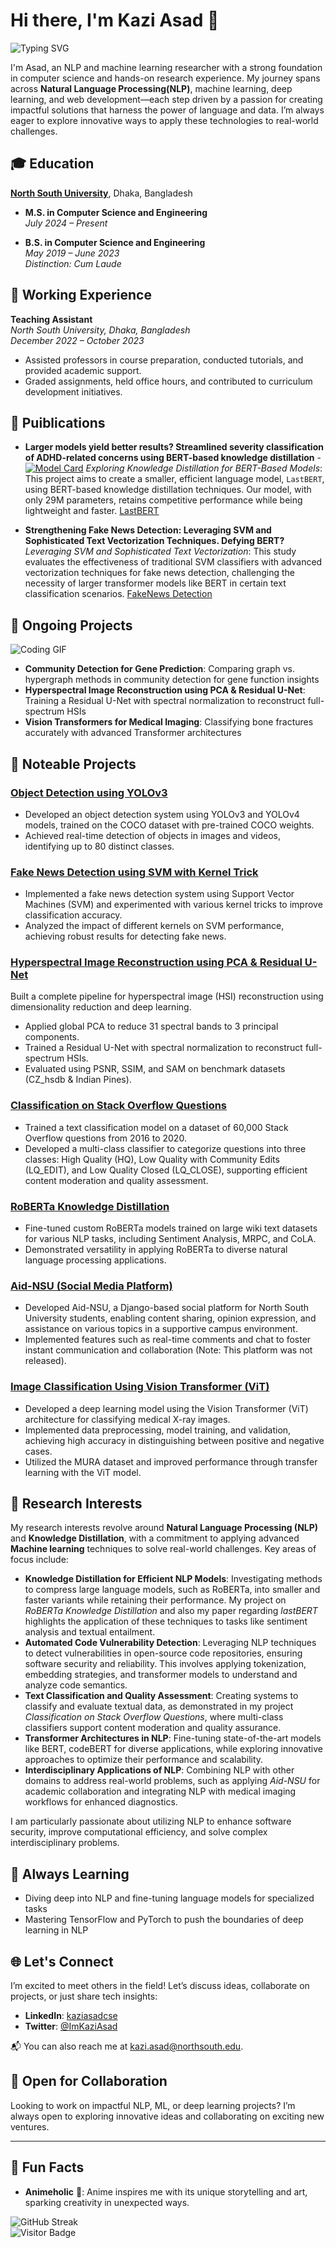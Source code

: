 
# Hi there, I'm Kazi Asad 👋
![Typing SVG](https://readme-typing-svg.demolab.com/?lines=Welcome+to+my+portfolio!;NLP+and+ML+enthusiast;Building+solutions+for+tomorrow!&center=true&width=500&height=50)

I'm Asad, an NLP and machine learning researcher with a strong foundation in computer science and hands-on research experience. My journey spans across **Natural Language Processing(NLP)**, machine learning, deep learning, and web development—each step driven by a passion for creating impactful solutions that harness the power of language and data. I’m always eager to explore innovative ways to apply these technologies to real-world challenges.

## 🎓 Education

**[North South University](https://www.northsouth.edu)**, Dhaka, Bangladesh  

- **M.S. in Computer Science and Engineering**  
  _July 2024 – Present_

- **B.S. in Computer Science and Engineering**  
  _May 2019 – June 2023_   
  _Distinction: Cum Laude_

## 💼 Working Experience

**Teaching Assistant**  
*North South University, Dhaka, Bangladesh*  
_December 2022 – October 2023_

- Assisted professors in course preparation, conducted tutorials, and provided academic support.  
- Graded assignments, held office hours, and contributed to curriculum development initiatives.


## 📝 Puiblications

- **Larger models yield better results? Streamlined severity classification of ADHD-related concerns using BERT-based knowledge distillation**  - [![Model Card](https://img.shields.io/badge/model-LastBERT-blue)](https://huggingface.co/Peraboom/LastBERT)
  *Exploring Knowledge Distillation for BERT-Based Models*: This project aims to create a smaller, efficient language model, `LastBERT`, using BERT-based knowledge distillation techniques. Our model, with only 29M parameters, retains competitive performance while being lightweight and faster. [LastBERT](https://journals.plos.org/plosone/article?id=10.1371/journal.pone.0315829)

- **Strengthening Fake News Detection: Leveraging SVM and Sophisticated Text Vectorization Techniques. Defying BERT?**  
  *Leveraging SVM and Sophisticated Text Vectorization*: This study evaluates the effectiveness of traditional SVM classifiers with advanced vectorization techniques for fake news detection, challenging the necessity of larger transformer models like BERT in certain text classification scenarios.  [FakeNews Detection](https://paperswithcode.com/paper/strengthening-fake-news-detection-leveraging)


## 🚧 Ongoing Projects
![Coding GIF](https://media.giphy.com/media/L1R1tvI9svkIWwpVYr/giphy.gif)

- **Community Detection for Gene Prediction**: Comparing graph vs. hypergraph methods in community detection for gene function insights
- **Hyperspectral Image Reconstruction using PCA & Residual U-Net**: Training a Residual U-Net with spectral normalization to reconstruct full-spectrum HSIs
- **Vision Transformers for Medical Imaging**: Classifying bone fractures accurately with advanced Transformer architectures


## 🚀 Noteable Projects

### **[Object Detection using YOLOv3](https://github.com/donnowhattodo/ODA_YOLOv3)**
- Developed an object detection system using YOLOv3 and YOLOv4 models, trained on the COCO dataset with pre-trained COCO weights.  
- Achieved real-time detection of objects in images and videos, identifying up to 80 distinct classes.

### **[Fake News Detection using SVM with Kernel Trick](https://github.com/donnowhattodo/SVMFakeNews)**
- Implemented a fake news detection system using Support Vector Machines (SVM) and experimented with various kernel tricks to improve classification accuracy.  
- Analyzed the impact of different kernels on SVM performance, achieving robust results for detecting fake news.


### **[Hyperspectral Image Reconstruction using PCA & Residual U-Net](https://github.com/donnowhattodo/HSI_reconstruction)**
Built a complete pipeline for hyperspectral image (HSI) reconstruction using dimensionality reduction and deep learning.
-  Applied global PCA to reduce 31 spectral bands to 3 principal components.
-  Trained a Residual U-Net with spectral normalization to reconstruct full-spectrum HSIs.
-  Evaluated using PSNR, SSIM, and SAM on benchmark datasets (CZ_hsdb & Indian Pines).


### **[Classification on Stack Overflow Questions](https://github.com/donnowhattodo/classification-on-stackOverflowQuestion)**
- Trained a text classification model on a dataset of 60,000 Stack Overflow questions from 2016 to 2020.  
- Developed a multi-class classifier to categorize questions into three classes: High Quality (HQ), Low Quality with Community Edits (LQ_EDIT), and Low Quality Closed (LQ_CLOSE), supporting efficient content moderation and quality assessment.

### **[RoBERTa Knowledge Distillation](https://github.com/donnowhattodo/DistillationOFRoberta)**
- Fine-tuned custom RoBERTa models trained on large wiki text datasets for various NLP tasks, including Sentiment Analysis, MRPC, and CoLA.  
- Demonstrated versatility in applying RoBERTa to diverse natural language processing applications.

### **[Aid-NSU (Social Media Platform)](https://github.com/donnowhattodo/Aid-NSU)**
- Developed Aid-NSU, a Django-based social platform for North South University students, enabling content sharing, opinion expression, and assistance on various topics in a supportive campus environment.  
- Implemented features such as real-time comments and chat to foster instant communication and collaboration (Note: This platform was not released).

### **[Image Classification Using Vision Transformer (ViT)](https://github.com/donnowhattodo/Bone_fracture_ViT-)**
- Developed a deep learning model using the Vision Transformer (ViT) architecture for classifying medical X-ray images.  
- Implemented data preprocessing, model training, and validation, achieving high accuracy in distinguishing between positive and negative cases.  
- Utilized the MURA dataset and improved performance through transfer learning with the ViT model.


## 🧠 Research Interests

My research interests revolve around **Natural Language Processing (NLP)** and **Knowledge Distillation**, with a commitment to applying advanced **Machine learning** techniques to solve real-world challenges. Key areas of focus include:
- **Knowledge Distillation for Efficient NLP Models**: Investigating methods to compress large language models, such as RoBERTa, into smaller and faster variants while retaining their performance. My project on *RoBERTa Knowledge Distillation* and also my paper regarding *lastBERT* highlights the application of these techniques to tasks like sentiment analysis and textual entailment.  
- **Automated Code Vulnerability Detection**: Leveraging NLP techniques to detect vulnerabilities in open-source code repositories, ensuring software security and reliability. This involves applying tokenization, embedding strategies, and transformer models to understand and analyze code semantics.  
- **Text Classification and Quality Assessment**: Creating systems to classify and evaluate textual data, as demonstrated in my project *Classification on Stack Overflow Questions*, where multi-class classifiers support content moderation and quality assurance.  
- **Transformer Architectures in NLP**: Fine-tuning state-of-the-art models like BERT, codeBERT for diverse applications, while exploring innovative approaches to optimize their performance and scalability.  
- **Interdisciplinary Applications of NLP**: Combining NLP with other domains to address real-world problems, such as applying *Aid-NSU* for academic collaboration and integrating NLP with medical imaging workflows for enhanced diagnostics.

I am particularly passionate about utilizing NLP to enhance software security, improve computational efficiency, and solve complex interdisciplinary problems.


## 🎯 Always Learning

- Diving deep into NLP and fine-tuning language models for specialized tasks
- Mastering TensorFlow and PyTorch to push the boundaries of deep learning in NLP

## 🌐 Let's Connect

I’m excited to meet others in the field! Let’s discuss ideas, collaborate on projects, or just share tech insights:

- **LinkedIn**: [kaziasadcse](https://www.linkedin.com/in/kaziasadcse/)
- **Twitter**: [@ImKaziAsad](https://twitter.com/ImKaziAsad)

📬 You can also reach me at [kazi.asad@northsouth.edu](mailto:kazi.asad@northsouth.edu).

## 🤝 Open for Collaboration

Looking to work on impactful NLP, ML, or deep learning projects? I’m always open to exploring innovative ideas and collaborating on exciting new ventures.

---

## 🌟 Fun Facts

- **Animeholic** 🎥: Anime inspires me with its unique storytelling and art, sparking creativity in unexpected ways.

![GitHub Streak](https://github-readme-streak-stats.herokuapp.com/?user=donnowhattodo)  
![Visitor Badge](https://visitor-badge.laobi.icu/badge?page_id=donnowhattodo.donnowhattodo)

